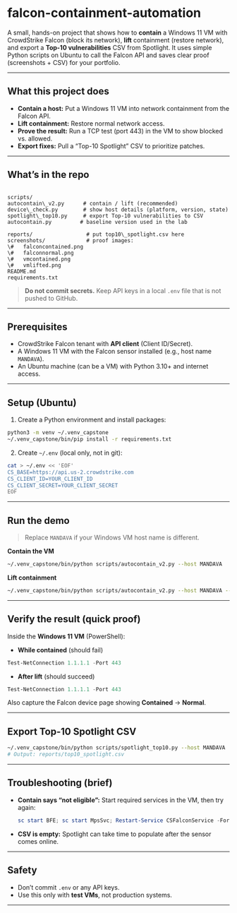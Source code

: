 # falcon-containment-automation

A small, hands-on project that shows how to **contain** a Windows 11 VM with CrowdStrike Falcon (block its network), **lift** containment (restore network), and export a **Top-10 vulnerabilities** CSV from Spotlight. It uses simple Python scripts on Ubuntu to call the Falcon API and saves clear proof (screenshots + CSV) for your portfolio.

---

## What this project does
- **Contain a host:** Put a Windows 11 VM into network containment from the Falcon API.
- **Lift containment:** Restore normal network access.
- **Prove the result:** Run a TCP test (port 443) in the VM to show blocked vs. allowed.
- **Export fixes:** Pull a “Top-10 Spotlight” CSV to prioritize patches.

---

## What’s in the repo

```

scripts/
autocontain\_v2.py      # contain / lift (recommended)
device\_check.py        # show host details (platform, version, state)
spotlight\_top10.py     # export Top-10 vulnerabilities to CSV
autocontain.py         # baseline version used in the lab

reports/                 # put top10\_spotlight.csv here
screenshots/             # proof images:
\#   falconcontained.png
\#   falconnormal.png
\#   vmcontained.png
\#   vmlifted.png
README.md
requirements.txt

````

> **Do not commit secrets.** Keep API keys in a local `.env` file that is not pushed to GitHub.

---

## Prerequisites
- CrowdStrike Falcon tenant with **API client** (Client ID/Secret).
- A Windows 11 VM with the Falcon sensor installed (e.g., host name `MANDAVA`).
- An Ubuntu machine (can be a VM) with Python 3.10+ and internet access.

---

## Setup (Ubuntu)
1) Create a Python environment and install packages:
```bash
python3 -m venv ~/.venv_capstone
~/.venv_capstone/bin/pip install -r requirements.txt
````

2. Create `~/.env` (local only, not in git):

```bash
cat > ~/.env << 'EOF'
CS_BASE=https://api.us-2.crowdstrike.com
CS_CLIENT_ID=YOUR_CLIENT_ID
CS_CLIENT_SECRET=YOUR_CLIENT_SECRET
EOF
```

---

## Run the demo

> Replace `MANDAVA` if your Windows VM host name is different.

**Contain the VM**

```bash
~/.venv_capstone/bin/python scripts/autocontain_v2.py --host MANDAVA
```

**Lift containment**

```bash
~/.venv_capstone/bin/python scripts/autocontain_v2.py --host MANDAVA --lift
```

---

## Verify the result (quick proof)

Inside the **Windows 11 VM** (PowerShell):

* **While contained** (should fail)

```powershell
Test-NetConnection 1.1.1.1 -Port 443
```

* **After lift** (should succeed)

```powershell
Test-NetConnection 1.1.1.1 -Port 443
```

Also capture the Falcon device page showing **Contained** → **Normal**.

---

## Export Top-10 Spotlight CSV

```bash
~/.venv_capstone/bin/python scripts/spotlight_top10.py --host MANDAVA
# Output: reports/top10_spotlight.csv
```

---



## Troubleshooting (brief)

* **Contain says “not eligible”:**
  Start required services in the VM, then try again:

  ```powershell
  sc start BFE; sc start MpsSvc; Restart-Service CSFalconService -Force
  ```
* **CSV is empty:** Spotlight can take time to populate after the sensor comes online.

---

## Safety

* Don’t commit `.env` or any API keys.
* Use this only with **test VMs**, not production systems.

---

